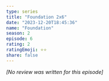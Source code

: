```yaml
---
type: series
title: "Foundation 2x6"
date: "2023-12-20T18:45:36"
name: "Foundation"
season: 2
episode: 6
rating: 2
ratingEmoji: ⭐️⭐️
share: false
---
```


*[No review was written for this episode]*
